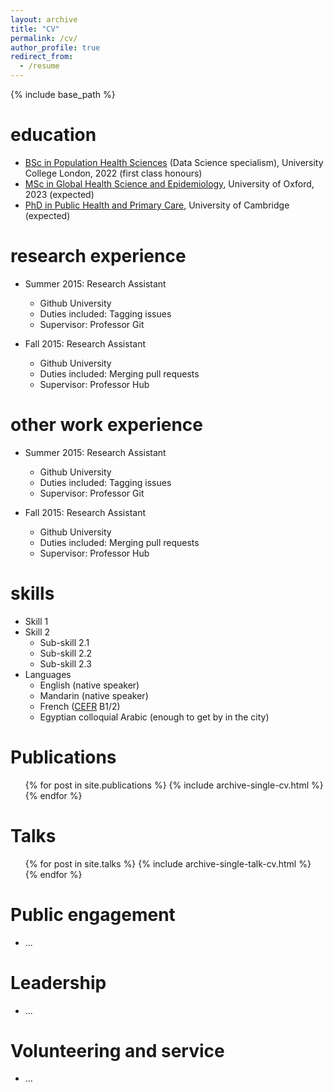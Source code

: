 ```yaml
---
layout: archive
title: "CV"
permalink: /cv/
author_profile: true
redirect_from:
  - /resume
---
```


{% include base_path %}

education
======
* [BSc in Population Health Sciences](https://www.ucl.ac.uk/prospective-students/undergraduate/degrees/population-health-sciences-bsc) (Data Science specialism), University College London, 2022 (first class honours)
* [MSc in Global Health Science and Epidemiology](https://www.ox.ac.uk/admissions/graduate/courses/msc-global-health-science-and-epidemiology), University of Oxford, 2023 (expected)
* [PhD in Public Health and Primary Care](https://www.postgraduate.study.cam.ac.uk/courses/directory/cvphpdhpc), University of Cambridge (expected)

research experience
======
* Summer 2015: Research Assistant
  * Github University
  * Duties included: Tagging issues
  * Supervisor: Professor Git

* Fall 2015: Research Assistant
  * Github University
  * Duties included: Merging pull requests
  * Supervisor: Professor Hub

other work experience
======
* Summer 2015: Research Assistant
  * Github University
  * Duties included: Tagging issues
  * Supervisor: Professor Git

* Fall 2015: Research Assistant
  * Github University
  * Duties included: Merging pull requests
  * Supervisor: Professor Hub

skills
======
* Skill 1
* Skill 2
  * Sub-skill 2.1
  * Sub-skill 2.2
  * Sub-skill 2.3
* Languages
  * English (native speaker)
  * Mandarin (native speaker)
  * French ([CEFR](https://www.coe.int/en/web/common-european-framework-reference-languages/table-1-cefr-3.3-common-reference-levels-global-scale) B1/2)
  * Egyptian colloquial Arabic (enough to get by in the city)

Publications
======
  <ul>{% for post in site.publications %}
    {% include archive-single-cv.html %}
  {% endfor %}</ul>
  
Talks
======
  <ul>{% for post in site.talks %}
    {% include archive-single-talk-cv.html %}
  {% endfor %}</ul>
  
Public engagement
======
* ...

Leadership
======
* ...

Volunteering and service
======
* ...


